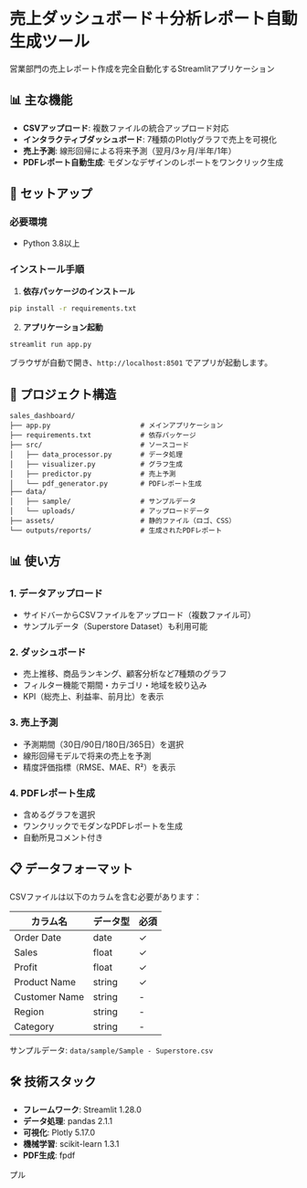 # 売上ダッシュボード＋分析レポート自動生成ツール

営業部門の売上レポート作成を完全自動化するStreamlitアプリケーション

## 📊 主な機能

- **CSVアップロード**: 複数ファイルの統合アップロード対応
- **インタラクティブダッシュボード**: 7種類のPlotlyグラフで売上を可視化
- **売上予測**: 線形回帰による将来予測（翌月/3ヶ月/半年/1年）
- **PDFレポート自動生成**: モダンなデザインのレポートをワンクリック生成

## 🚀 セットアップ

### 必要環境
- Python 3.8以上

### インストール手順

1. **依存パッケージのインストール**
```bash
pip install -r requirements.txt
```

2. **アプリケーション起動**
```bash
streamlit run app.py
```

ブラウザが自動で開き、`http://localhost:8501` でアプリが起動します。

## 📁 プロジェクト構造

```
sales_dashboard/
├── app.py                      # メインアプリケーション
├── requirements.txt            # 依存パッケージ
├── src/                        # ソースコード
│   ├── data_processor.py       # データ処理
│   ├── visualizer.py           # グラフ生成
│   ├── predictor.py            # 売上予測
│   └── pdf_generator.py        # PDFレポート生成
├── data/
│   ├── sample/                 # サンプルデータ
│   └── uploads/                # アップロードデータ
├── assets/                     # 静的ファイル（ロゴ、CSS）
└── outputs/reports/            # 生成されたPDFレポート
```

## 📊 使い方

### 1. データアップロード
- サイドバーからCSVファイルをアップロード（複数ファイル可）
- サンプルデータ（Superstore Dataset）も利用可能

### 2. ダッシュボード
- 売上推移、商品ランキング、顧客分析など7種類のグラフ
- フィルター機能で期間・カテゴリ・地域を絞り込み
- KPI（総売上、利益率、前月比）を表示

### 3. 売上予測
- 予測期間（30日/90日/180日/365日）を選択
- 線形回帰モデルで将来の売上を予測
- 精度評価指標（RMSE、MAE、R²）を表示

### 4. PDFレポート生成
- 含めるグラフを選択
- ワンクリックでモダンなPDFレポートを生成
- 自動所見コメント付き

## 📋 データフォーマット

CSVファイルは以下のカラムを含む必要があります：

| カラム名 | データ型 | 必須 |
|---------|---------|------|
| Order Date | date | ✓ |
| Sales | float | ✓ |
| Profit | float | ✓ |
| Product Name | string | ✓ |
| Customer Name | string | - |
| Region | string | - |
| Category | string | - |

サンプルデータ: `data/sample/Sample - Superstore.csv`

## 🛠️ 技術スタック

- **フレームワーク**: Streamlit 1.28.0
- **データ処理**: pandas 2.1.1
- **可視化**: Plotly 5.17.0
- **機械学習**: scikit-learn 1.3.1
- **PDF生成**: fpdf

プル